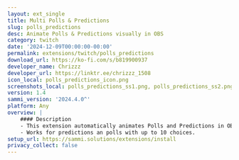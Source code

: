 ```yaml
---
layout: ext_single
title: Multi Polls & Predictions
slug: polls_predictions
desc: Animate Polls & Predictions visually in OBS
category: twitch
date: '2024-12-09T00:00:00-00:00'
permalink: extensions/twitch/polls_predictions
download_url: https://ko-fi.com/s/b819900937
developer_name: Chrizzz
developer_url: https://linktr.ee/chrizzz_1508
icon_local: polls_predictions_icon.png
screenshots_local: polls_predictions_ss1.png, polls_predictions_ss2.png, polls_predictions_ss3.png
version: 1.4
sammi_version: '2024.4.0^'
platform: Any
overview: |
    #### Description
    - This extension automatically animates Polls and Predictions in OBS
    - Works for predictions an polls with up to 10 choices.
setup_url: https://sammi.solutions/extensions/install
privacy_collect: false
---
```

